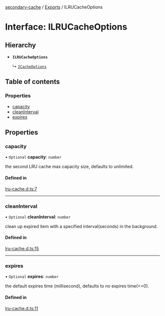 [secondary-cache](../README.md) / [Exports](../modules.md) / ILRUCacheOptions

# Interface: ILRUCacheOptions

## Hierarchy

- **`ILRUCacheOptions`**

  ↳ [`ICacheOptions`](ICacheOptions.md)

## Table of contents

### Properties

- [capacity](ILRUCacheOptions.md#capacity)
- [cleanInterval](ILRUCacheOptions.md#cleaninterval)
- [expires](ILRUCacheOptions.md#expires)

## Properties

### capacity

• `Optional` **capacity**: `number`

the second LRU cache max capacity size, defaults to unlimited.

#### Defined in

[lru-cache.d.ts:7](https://github.com/snowyu/secondary-cache.js/blob/f66cf26/src/lru-cache.d.ts#L7)

___

### cleanInterval

• `Optional` **cleanInterval**: `number`

clean up expired item with a specified interval(seconds) in the background.

#### Defined in

[lru-cache.d.ts:15](https://github.com/snowyu/secondary-cache.js/blob/f66cf26/src/lru-cache.d.ts#L15)

___

### expires

• `Optional` **expires**: `number`

the default expires time (millisecond), defaults to no expires time(<=0).

#### Defined in

[lru-cache.d.ts:11](https://github.com/snowyu/secondary-cache.js/blob/f66cf26/src/lru-cache.d.ts#L11)
